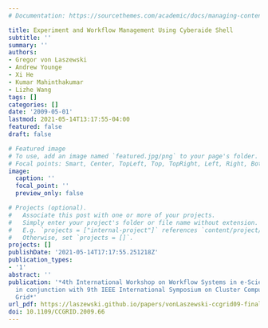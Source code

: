 ```yaml
---
# Documentation: https://sourcethemes.com/academic/docs/managing-content/

title: Experiment and Workflow Management Using Cyberaide Shell
subtitle: ''
summary: ''
authors:
- Gregor von Laszewski
- Andrew Younge
- Xi He
- Kumar Mahinthakumar
- Lizhe Wang
tags: []
categories: []
date: '2009-05-01'
lastmod: 2021-05-14T13:17:55-04:00
featured: false
draft: false

# Featured image
# To use, add an image named `featured.jpg/png` to your page's folder.
# Focal points: Smart, Center, TopLeft, Top, TopRight, Left, Right, BottomLeft, Bottom, BottomRight.
image:
  caption: ''
  focal_point: ''
  preview_only: false

# Projects (optional).
#   Associate this post with one or more of your projects.
#   Simply enter your project's folder or file name without extension.
#   E.g. `projects = ["internal-project"]` references `content/project/deep-learning/index.md`.
#   Otherwise, set `projects = []`.
projects: []
publishDate: '2021-05-14T17:17:55.251218Z'
publication_types:
- '1'
abstract: ''
publication: '*4th International Workshop on Workflow Systems in e-Science (WSES 09)
  in conjunction with 9th IEEE International Symposium on Cluster Computing and the
  Grid*'
url_pdf: https://laszewski.github.io/papers/vonLaszewski-ccgrid09-final.pdf
doi: 10.1109/CCGRID.2009.66
---
```

